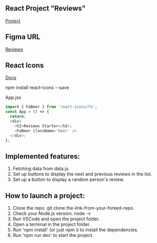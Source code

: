 ## React Project "Reviews"

[Project](https://vladyslava-buzova.github.io/reviews-03/)

## Figma URL

[Reviews](https://www.figma.com/file/fDTi6NHHxg2HV0YGlYN2fZ/Reviews?type=design&node-id=0-1&mode=design&t=9F517Xhmq367vRAD-0)

## React Icons

[Docs](https://react-icons.github.io/react-icons/)

npm install react-icons --save

App.jsx

```js
import { FaBeer } from 'react-icons/fa';
const App = () => {
  return;
  <div>
    <h2>Reviews Starter</h2>;
    <FaBeer className='beer' />
  </div>;
};
```

## Implemented features:
1. Fetching data from data.js.
2. Set up buttons to display the next and previous reviews in the list.
3. Set up a button to display a random person's review. 

## How to launch a project:
1. Clone the repo.
git clone the-link-from-your-forked-repo.
2. Check your Node.js version.
node -v
3. Run VSCode and open the project folder.
4. Open a terminal in the project folder.
5. Run 'npm install' (or just npm i) to install the dependencies.
6. Run 'npm run dev' to start the project.